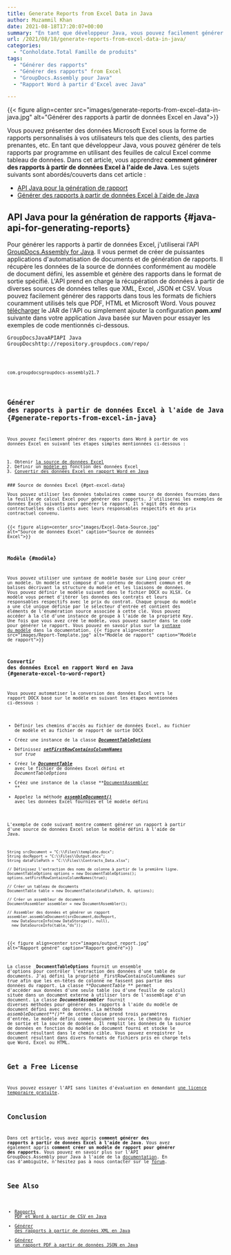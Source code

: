 ```yaml
---
title: Generate Reports from Excel Data in Java
author: Muzammil Khan
date: 2021-08-18T17:20:07+00:00
summary: "En tant que développeur Java, vous pouvez facilement générer des rapports personnalisés par programmation à partir de données Excel. Dans cet article, vous apprendrez <strong>à générer des rapports à partir de données Excel à l'aide de Java</strong> ."
url: /2021/08/18/generate-reports-from-excel-data-in-java/
categories:
  - "Conholdate.Total Famille de produits"
tags:
  - "Générer des rapports"
  - "Générer des rapports" from Excel
  - "GroupDocs.Assembly pour Java"
  - "Rapport Word à partir d'Excel avec Java"

---
```



{{< figure align=center src="images/generate-reports-from-excel-data-in-java.jpg" alt="Générer des rapports à partir de données Excel en Java">}}
 

Vous pouvez présenter des données Microsoft Excel sous la forme de rapports personnalisés à vos utilisateurs tels que des clients, des parties prenantes, etc. En tant que développeur Java, vous pouvez générer de tels rapports par programme en utilisant des feuilles de calcul Excel comme tableau de données. Dans cet article, vous apprendrez **comment générer des rapports à partir de données Excel à l'aide de Java**.
Les sujets suivants sont abordés/couverts dans cet article :
  * [API Java pour la génération de rapport][2]
  * [Générer des rapports à partir de données Excel à l'aide de Java][3]

## API Java pour la génération de rapports {#java-api-for-generating-reports}

Pour générer les rapports à partir de données Excel, j'utiliserai l'API [GroupDocs.Assembly for Java][4]. Il vous permet de créer de puissantes applications d'automatisation de documents et de génération de rapports. Il récupère les données de la source de données conformément au modèle de document défini, les assemble et génère des rapports dans le format de sortie spécifié. L'API prend en charge la récupération de données à partir de diverses sources de données telles que XML, Excel, JSON et CSV. Vous pouvez facilement générer des rapports dans tous les formats de fichiers couramment utilisés tels que PDF, HTML et Microsoft Word.
Vous pouvez [télécharger][5] le JAR de l'API ou simplement ajouter la configuration **_pom.xml_** suivante dans votre application Java basée sur Maven pour essayer les exemples de code mentionnés ci-dessous.
<pre class="wp-block-code"><code><repository><id>GroupDocsJavaAPI</id><name>API Java GroupDocs</name><url>http://repository.groupdocs.com/repo/</url></repository></pre>
<pre class="wp-block-code"><code><dependency><groupId>com.groupdocs</groupId><artifactId>groupdocs-assembly</artifactId><version>21.7</version></dépendance></pre>
## Générer des rapports à partir de données Excel à l'aide de Java {#generate-reports-from-excel-in-java}

Vous pouvez facilement générer des rapports dans Word à partir de vos données Excel en suivant les étapes simples mentionnées ci-dessous :
<ol id="block-7217a74c-2677-474d-aee2-df72121b5cd2"><li>Obtenir <a href="#get-excel-data">la source de données Excel</a></li><li>Définir un <a href="#template">modèle en</a> fonction des données Excel</li><li><a href="#generate-excel-to-word-report">Convertir des données Excel en rapport Word en Java</a></li></ol>
### Source de données Excel {#get-excel-data}
<p id="block-17f4a041-9fca-4b56-b0b9-a19227bff1fc">Vous pouvez utiliser les données tabulaires comme source de données fournies dans la feuille de calcul Excel pour générer des rapports. J'utiliserai les exemples de données Excel suivants pour générer le rapport. Il s'agit des données contractuelles des clients avec leurs responsables respectifs et du prix contractuel convenu.

{{< figure align=center src="images/Excel-Data-Source.jpg" alt="Source de données Excel" caption="Source de données Excel">}}
 

### Modèle {#modèle}
Vous pouvez utiliser une syntaxe de modèle basée sur Linq pour créer un modèle. Un modèle est composé d'un contenu de document commun et de balises décrivant la structure du modèle et les liaisons de données. Vous pouvez définir le modèle suivant dans le fichier DOCX ou XLSX. Ce modèle vous permet d'itérer les données des contrats et leurs responsables respectifs avec le prix du contrat. Chaque groupe du modèle a une clé unique définie par le sélecteur d'entrée et contient des éléments de l'énumération source associée à cette clé. Vous pouvez accéder à la clé d'une instance de groupe à l'aide de la propriété Key. Une fois que vous avez créé le modèle, vous pouvez sauter dans le code pour générer le rapport. Vous pouvez en savoir plus sur la [syntaxe du modèle][7] dans la documentation.
{{< figure align=center src="images/Report-Template.jpg" alt="Modèle de rapport" caption="Modèle de rapport">}}
 

### Convertir des données Excel en rapport Word en Java {#generate-excel-to-word-report}
Vous pouvez automatiser la conversion des données Excel vers le rapport DOCX basé sur le modèle en suivant les étapes mentionnées ci-dessous :
  * Définir les chemins d'accès au fichier de données Excel, au fichier de modèle et au fichier de rapport de sortie DOCX
  * Créez une instance de la classe _**[DocumentTableOptions][9]**_
  * Définissez _**[setFirstRowContainsColumnNames][10]**_ sur _true_
  * Créez le _**[DocumentTable][11]**_ avec le fichier de données Excel défini et _DocumentTableOptions_
  * Créez une instance de la classe **[DocumentAssembler][12] **
  * Appelez la méthode _**[assembleDocument()][13]**_ avec les données Excel fournies et le modèle défini

L'exemple de code suivant montre comment générer un rapport à partir d'une source de données Excel selon le modèle défini à l'aide de Java.
```
String srcDocument = "C:\\Files\\template.docx";
String docReport = "C:\\Files\\Output.docx";
String dataFilePath = "C:\\Files\\Contracts_Data.xlsx";

// Définissez l'extraction des noms de colonne à partir de la première ligne.
DocumentTableOptions options = new DocumentTableOptions();
options.setFirstRowContainsColumnNames(true);

// Créer un tableau de documents
DocumentTable table = new DocumentTable(dataFilePath, 0, options);

// Créer un assembleur de documents
DocumentAssembler assembler = new DocumentAssembler();

// Assembler des données et générer un rapport
assembler.assembleDocument(srcDocument,docReport, 
  new DataSourceInfo(new DataStorage(), null),
  new DataSourceInfo(table,"ds"));
```

{{< figure align=center src="images/output_report.jpg" alt="Rapport généré" caption="Rapport généré">}}
 

La classe _**DocumentTableOptions** fournit un ensemble d'options pour contrôler l'extraction des données d'une table de documents. J'ai défini la propriété _FirstRowContainsColumnNames sur _true_ afin que les en-têtes de colonne ne fassent pas partie des données du rapport.
La classe _**DocumentTable **_ permet d'accéder aux données d'une seule table (ou d'une feuille de calcul) située dans un document externe à utiliser lors de l'assemblage d'un document.
La classe **_DocumentAssembler_** fournit diverses méthodes pour générer des rapports à l'aide du modèle de document défini avec des données. La méthode _assembleDocument**()**_ de cette classe prend trois paramètres d'entrée, le modèle défini comme document source, le chemin du fichier de sortie et la source de données. Il remplit les données de la source de données en fonction du modèle de document fourni et stocke le document résultant dans le chemin cible. Vous pouvez enregistrer le document résultant dans divers formats de fichiers pris en charge tels que Word, Excel ou HTML.
## Get a Free License

Vous pouvez essayer l'API sans limites d'évaluation en demandant [une licence temporaire gratuite][15].
## Conclusion

Dans cet article, vous avez appris **comment générer des rapports à partir de données Excel à l'aide de Java**. Vous avez également appris **comment créer un modèle de rapport pour générer des rapports**. Vous pouvez en savoir plus sur l'API GroupDocs.Assembly pour Java à l'aide de la [documentation][16]. En cas d'ambiguïté, n'hésitez pas à nous contacter sur le [forum][17].
## See Also

  * [Rapports PDF et Word à partir de CSV en Java][18]
  * [Générer des rapports à partir de données XML en Java][19]
  * [Générer un rapport PDF à partir de données JSON en Java][20]

 [1]: https://blog.conholdate.com/wp-content/uploads/sites/27/2021/08/generate-reports-from-excel-data-in-java.jpg
 [2]: #java-api-for-generating-reports
 [3]: #generate-reports-from-excel-in-java
 [4]: https://products.groupdocs.com/assembly/java
 [5]: https://downloads.groupdocs.com/assembly/java
 [6]: https://blog.conholdate.com/wp-content/uploads/sites/27/2021/08/Excel-Data-Source.jpg
 [7]: https://docs.groupdocs.com/assembly/java/template-syntax-part-1-of-2/
 [8]: https://blog.conholdate.com/wp-content/uploads/sites/27/2021/08/Report-Template.jpg
 [9]: https://apireference.groupdocs.com/assembly/java/com.groupdocs.assembly/DocumentTableOptions
 [10]: https://apireference.groupdocs.com/assembly/java/com.groupdocs.assembly/DocumentTableOptions#setFirstRowContainsColumnNames-boolean-
 [11]: https://apireference.groupdocs.com/assembly/java/com.groupdocs.assembly/DocumentTable
 [12]: https://apireference.groupdocs.com/assembly/java/com.groupdocs.assembly/DocumentAssembler
 [13]: https://apireference.groupdocs.com/assembly/java/com.groupdocs.assembly/DocumentAssembler#assembleDocument-java.lang.String-java.lang.String-com.groupdocs.assembly.DataSourceInfo...-
 [14]: https://blog.conholdate.com/wp-content/uploads/sites/27/2021/08/output_report.jpg
 [15]: https://purchase.groupdocs.com/temporary-license
 [16]: https://docs.groupdocs.com/assembly/java/
 [17]: https://forum.groupdocs.com/c/assembly/
 [18]: https://blog.groupdocs.com/2021/07/07/generate-reports-from-csv-data-in-java/
 [19]: https://blog.groupdocs.com/2021/07/10/generate-reports-from-xml-data-in-java/
 [20]: https://blog.groupdocs.com/2021/02/10/generate-pdf-report-from-json-data-in-java/





